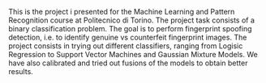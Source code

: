 This is the project i presented for the Machine Learning and Pattern Recognition course at Politecnico di Torino. 
The project task consists of a binary classification problem. The goal is to perform fingerprint spoofing detection, i.e. to identify genuine vs counterfeit fingerprint images.
The project consists in trying out different classifiers, ranging from Logisic Regression to Support Vector Machines and Gaussian Mixture Models.
We have also calibrated and tried out fusions of the models to obtain better results.
